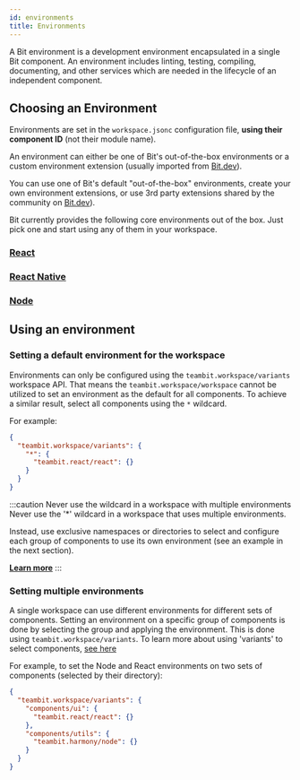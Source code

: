 ```yaml
---
id: environments
title: Environments
---
```


A Bit environment is a development environment encapsulated in a single Bit component. An environment includes linting, testing, compiling, documenting, and other services which are needed in the lifecycle of an independent component.

## Choosing an Environment

Environments are set in the `workspace.jsonc` configuration file, **using their component ID** (not their module name).

An environment can either be one of Bit's out-of-the-box environments or a custom environment extension (usually imported from [Bit.dev](https://bit.dev)).

You can use one of Bit's default "out-of-the-box" environments, create your own environment extensions, or use 3rd party extensions shared by the community on [Bit.dev](https://bit.dev)).

Bit currently provides the following core environments out of the box. Just pick one and start using any of them in your workspace.

### [React](/aspects/react)

### [React Native](/aspects/react-native)

### [Node](/aspects/node)

## Using an environment

### Setting a default environment for the workspace

Environments can only be configured using the `teambit.workspace/variants` workspace API. That means the `teambit.workspace/workspace` cannot be utilized to set an environment as the default for all components. To achieve a similar result, select all components using the `*` wildcard.

For example:

```json
{
  "teambit.workspace/variants": {
    "*": {
      "teambit.react/react": {}
    }
  }
}
```

:::caution Never use the wildcard in a workspace with multiple environments
Never use the '\*' wildcard in a workspace that uses multiple environments.

Instead, use exclusive namespaces or directories to select and configure each group of components to use its own environment (see an example in the next section).

**[Learn more](/troubleshooting/components-envs)**
:::

### Setting multiple environments

A single workspace can use different environments for different sets of components. Setting an environment on a specific group of components is done by selecting the group and applying the environment. This is done using `teambit.workspace/variants`. To learn more about using 'variants' to select components, [see here](/aspects/variants)

For example, to set the Node and React environments on two sets of components (selected by their directory):

```json
{
  "teambit.workspace/variants": {
    "components/ui": {
      "teambit.react/react": {}
    },
    "components/utils": {
      "teambit.harmony/node": {}
    }
  }
}
```

